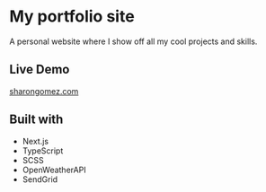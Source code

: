 # My portfolio site
A personal website where I show off all my cool projects and skills.

## Live Demo

[sharongomez.com](https://sharongomez.com)

## Built with

* Next.js
* TypeScript
* SCSS
* OpenWeatherAPI
* SendGrid

